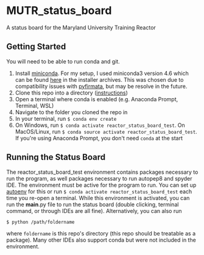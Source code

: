 # MUTR_status_board
A status board for the Maryland University Training Reactor

## Getting Started
You will need to be able to run conda and git.

1. Install [miniconda](https://docs.conda.io/en/latest/miniconda.html). For my setup, I used miniconda3 version 4.6 which can be found [here](https://repo.anaconda.com/miniconda/) in the installer archives. This was chosen due to compatibility issues with [pyfirmata](https://pypi.org/project/pyFirmata/), but may be resolve in the future.
2. Clone this repo into a directory ([instructions](https://help.github.com/en/github/creating-cloning-and-archiving-repositories/cloning-a-repository))
3. Open a terminal where conda is enabled (e.g. Anaconda Prompt, Terminal, WSL)
4. Navigate to the folder you cloned the repo in
5. In your terminal, run `$ conda env create`
6. On Windows, run `$ conda activate reactor_status_board_test`. On MacOS/Linux, run `$ conda source activate reactor_status_board_test`. If you're using Anaconda Prompt, you don't need `conda` at the start

## Running the Status Board
The reactor_status_board_test environment contains packages necessary to run the program, as well packages necessary to run autopep8 and spyder IDE. The environment must be active for the program to run. You can set up [autoenv](https://github.com/inishchith/autoenv) for this or run `$ conda activate reactor_status_board_test` each time you re-open a terminal. While this environment is activated, you can run the __main__.py file to run the status board (double clicking, terminal command, or through IDEs are all fine). Alternatively, you can also run

`$ python /path/foldername`

where `foldername` is this repo's directory (this repo should be treatable as a package). Many other IDEs also support conda but were not included in the environment.
